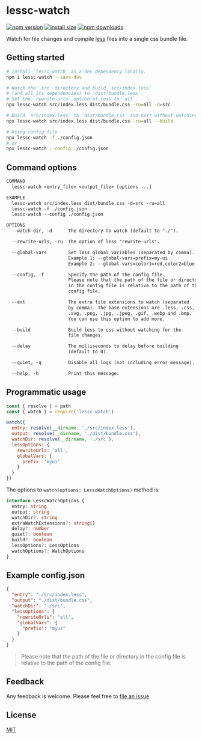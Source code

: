 # lessc-watch

[![npm version](https://img.shields.io/npm/v/lessc-watch)](https://www.npmjs.com/package/lessc-watch)
[![install size](https://packagephobia.now.sh/badge?p=lessc-watch)](https://packagephobia.now.sh/result?p=lessc-watch)
[![npm downloads](https://img.shields.io/npm/dm/lessc-watch.svg)](https://npm-stat.com/charts.html?package=lessc-watch)

Watch for file changes and compile [less](https://lesscss.org/usage) files into a single css bundle file.

## Getting started

```sh
# Install `lessc-watch` as a dev dependency locally.
npm i lessc-watch --save-dev

# Watch the `src` directory and build `src/index.less`
# (and all its dependencies) to `dist/bundle.less`.
# Set the `rewrite-urls` option of less to `all`.
npx lessc-watch src/index.less dist/bundle.css -ru=all -d=src

# Build `src/index.less` to `dist/bundle.css` and exit without watching.
npx lessc-watch src/index.less dist/bundle.css -ru=all --build

# Using config file
npx lessc-watch -f ./config.json
# or
npx lessc-watch --config ./config.json
```

## Command options

```txt
COMMAND
  lessc-watch <entry_file> <output_file> [options ...]

EXAMPLE
  lessc-watch src/index.less dist/bundle.css -d=src -ru=all
  lessc-watch -f ./config.json
  lessc-watch --config ./config.json

OPTIONS
  --watch-dir, -d      The directory to watch (default to "./").

  --rewrite-urls, -ru  The option of less "rewrite-urls".

  --global-vars        Set less global variables (separated by comma).
                       Example 1: --global-vars=prefix=my-ui
                       Example 2: --global-vars=color1=red,color2=blue

  --config, -f         Specify the path of the config file.
                       Please note that the path of the file or directory
                       in the config file is relative to the path of the
                       config file.

  --ext                The extra file extensions to watch (separated
                       by comma). The base extensions are .less, .css,
                       .svg, .png, .jpg, .jpeg, .gif, .webp and .bmp.
                       You can use this option to add more.

  --build              Build less to css without watching for the
                       file changes.

  --delay              The milliseconds to delay before building
                       (default to 0).

  --quiet, -q          Disable all logs (not including error message).

  --help, -h           Print this message.
```

## Programmatic usage

```js
const { resolve } = path
const { watch } = require('lessc-watch')

watch({
  entry: resolve(__dirname, './src/index.less'),
  output: resolve(__dirname, './dist/bundle.css'),
  watchDir: resolve(__dirname, './src'),
  lessOptions: {
    rewriteUrls: 'all',
    globalVars: {
      prefix: 'myui'
    }
  }
})
```

The options to `watch(options: LesscWatchOptions)` method is:

```ts
interface LesscWatchOptions {
  entry: string
  output: string
  watchDir?: string
  extraWatchExtensions?: string[]
  delay?: number
  quiet?: boolean
  build?: boolean
  lessOptions?: LessOptions
  watchOptions?: WatchOptions
}
```

## Example config.json

```json
{
  "entry": "./src/index.less",
  "output": "./dist/bundle.css",
  "watchDir": "./src",
  "lessOptions": {
    "rewriteUrls": "all",
    "globalVars": {
      "prefix": "myui"
    }
  }
}
```

> Please note that the path of the file or directory in the config file is relative to the path of the config file.

## Feedback

Any feedback is welcome. Please feel free to [file an issue](https://github.com/john-yuan/lessc-watch/issues/new).

## License

[MIT](https://github.com/john-yuan/lessc-watch/blob/main/LICENSE)
